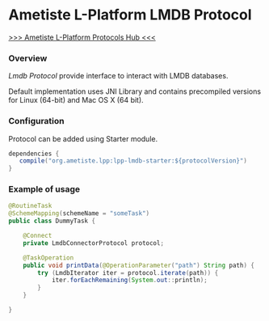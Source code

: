 # Ametiste L-Platform LMDB Protocol

[>>> Ametiste L-Platform Protocols Hub <<<](https://github.com/ametiste-oss/ametiste-lpp)

### Overview

_Lmdb Protocol_ provide interface to interact with LMDB databases.

Default implementation uses JNI Library and contains precompiled versions for Linux (64-bit) and Mac OS X (64 bit). 

### Configuration

Protocol can be added using Starter module.
```java
dependencies {
   compile("org.ametiste.lpp:lpp-lmdb-starter:${protocolVersion}")
}
```

### Example of usage

```java
@RoutineTask
@SchemeMapping(schemeName = "someTask")
public class DummyTask {

    @Connect
    private LmdbConnectorProtocol protocol;

    @TaskOperation
    public void printData(@OperationParameter("path") String path) {
        try (LmdbIterator iter = protocol.iterate(path)) {
            iter.forEachRemaining(System.out::println);
        }
    }

}
```
